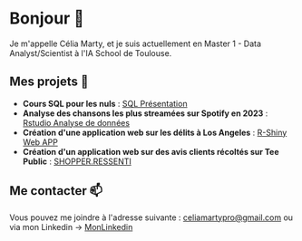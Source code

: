 # Bonjour 👋

Je m'appelle Célia Marty, et je suis actuellement en Master 1 - Data Analyst/Scientist à l'IA School de Toulouse.

## Mes projets 💬
- **Cours SQL pour les nuls** :  [SQL Présentation](SQLPourlesNuls.pdf)
- **Analyse des chansons les plus streamées sur Spotify en 2023** : [Rstudio Analyse de données](https://github.com/CeliaMarty/CeliaMarty/blob/main/CeliaMARTY-Spotify.R)
- **Création d'une application web sur les délits à Los Angeles** : [R-Shiny Web APP](https://github.com/CeliaMarty/Projet-R-Shiny-)
- **Création d'un application web sur des avis clients récoltés sur Tee Public** : [SHOPPER.RESSENTI]()

## Me contacter 📫

Vous pouvez me joindre à l'adresse suivante : celiamartypro@gmail.com
ou via mon Linkedin -> [MonLinkedin](www.linkedin.com/in/célia-m-4b0448220)


